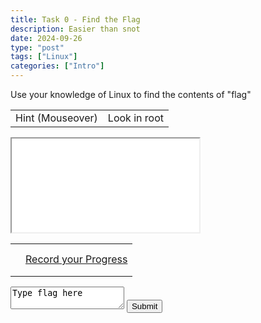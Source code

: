 ```yaml
---
title: Task 0 - Find the Flag
description: Easier than snot
date: 2024-09-26
type: "post"
tags: ["Linux"]
categories: ["Intro"]
---
```


<p>Use your knowledge of Linux to find the contents of "flag"</p>
<div class="mouseover">
    <table>
        <tr>
            <td>Hint (Mouseover)</td>
            <td class="content">Look in root</td>
        </tr>
    </table>
</div>

<link href="/ctf/vm/vm.css" rel="stylesheet"/>
<script src="/ctf/vm/task0.js"></script>
<div id="virt">
    <iframe src="/ctf/vm/vm.html?url=task0.cfg&cpu=x86">Incompatible Browser D:</iframe>
</div>
<table id="result"><tr>
    <td><h1 id="status"></h1></td>
    <td><a href="https://docs.google.com/forms/d/e/1FAIpQLSe2U40kd2YZ1z-lAdet2ltbJ9bmWXi3YtVB7yn4RoGj66pP7w/viewform">Record your Progress</a>
</table>
<textarea id="flag">Type flag here</textarea>
<button onclick="submit();">Submit</button>
